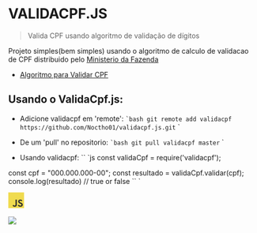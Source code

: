 # VALIDACPF.JS
> Valida CPF usando algoritmo de validação de dígitos

Projeto simples(bem simples) usando o algoritmo de calculo de validacao de CPF distribuido pelo
[Ministerio da Fazenda](https://servicos.receita.fazenda.gov.br/Servicos/CPF/ConsultaSituacao/ConsultaPublica.asp)

- [Algoritmo para Validar CPF](https://dicasdeprogramacao.com.br/algoritmo-para-validar-cpf)

## Usando o ValidaCpf.js:
- Adicione validacpf em 'remote':
`` `bash
git remote add validacpf https://github.com/Noctho01/validacpf.js.git
`` `

- De um 'pull' no repositorio:
`` `bash
git pull validacpf master
`` `

- Usando validacpf:
`` `js
const validaCpf = require('validacpf');

const cpf = "000.000.000-00";
const resultado = validaCpf.validar(cpf);
console.log(resultado) // true or false
`` `



<a href="https://en.wikipedia.org/wiki/JavaScript" title="JavaScript"><img src="icons/javascript.png"></a>

<a href="https://github.com/Noctho01/validacpf.js/blob/master/LICENSE"><img src="https://img.shields.io/github/license/Noctho01/validacpf.js"></a>
